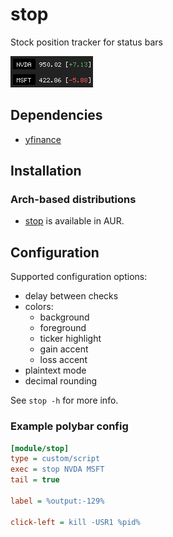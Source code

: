 # stop

Stock position tracker for status bars

![stop](images/stop.png)

## Dependencies

- [yfinance](https://github.com/ranaroussi/yfinance)

## Installation

### Arch-based distributions

- [stop](https://aur.archlinux.org/packages/stop) is available in AUR.

## Configuration

Supported configuration options:

- delay between checks
- colors:
    - background
    - foreground
    - ticker highlight
    - gain accent
    - loss accent
- plaintext mode
- decimal rounding

See `stop -h` for more info.

### Example polybar config

```ini
[module/stop]
type = custom/script
exec = stop NVDA MSFT
tail = true

label = %output:-129%

click-left = kill -USR1 %pid%
```
